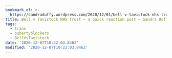 ```yaml
---
bookmark_of: >-
  https://sandraduffy.wordpress.com/2020/12/01/bell-v-tavistock-nhs-trust-a-quick-reaction-post/
title: Bell v Tavistock NHS Trust – a quick reaction post – Sandra Duffy
tags:
  - trans
  - pubertyblockers
  - BellVsTavistock
date: '2020-12-07T10:22:03.846Z'
modified: '2020-12-07T10:22:03.846Z'
---
```

 
